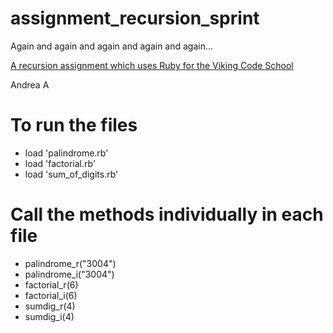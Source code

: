 # assignment_recursion_sprint
Again and again and again and again and again...

[A recursion assignment which uses Ruby for the Viking Code School](http://www.vikingcodeschool.com)

Andrea A

# To run the files
- load 'palindrome.rb'
- load 'factorial.rb'
- load 'sum_of_digits.rb'

# Call the methods individually in each file
- palindrome_r("3004")
- palindrome_i("3004")
- factorial_r(6)
- factorial_i(6)
- sumdig_r(4)
- sumdig_i(4)